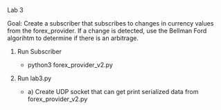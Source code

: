 Lab 3 

Goal: Create a subscriber that subscribes to changes in currency values from the 
forex_provider. If a change is detected, use the Bellman Ford algorihtm to determine if 
there is an arbitrage. 

1) Run Subscriber
    - python3 forex_provider_v2.py

2) Run lab3.py
    - a) Create UDP socket that can get print serialized data from forex_provider_v2.py
    